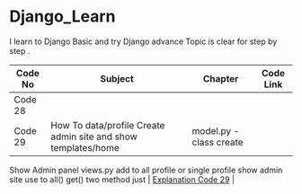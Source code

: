 # Django_Learn
I learn to Django Basic and try Django advance Topic is clear for step by step .

| Code No | Subject | Chapter |Code Link |
| - | - | - | - |
| Code 28 |  |  |  |
| Code 29 | How To data/profile Create admin site and show templates/home | model.py -class create
Show Admin panel 
views.py add to all profile or single profile show admin site use to all() get() two method just
| [Explanation Code 29](https://github.com/jahidhasanpiyesh/Django_Learn/tree/main/Code%2029) |


